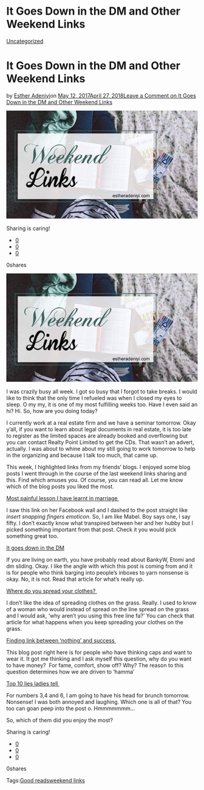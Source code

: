 # It Goes Down in the DM and Other Weekend Links

[Uncategorized](https://estheradeniyi.com/category/uncategorized/)
# It Goes Down in the DM and Other Weekend Links

by [Esther Adeniyi](https://estheradeniyi.com/author/esther-adeniyi/)on [May 12, 2017April 27, 2018](https://estheradeniyi.com/it-goes-down-in-dm-and-other-weekend/)[Leave a Comment on It Goes Down in the DM and Other Weekend Links](https://estheradeniyi.com/it-goes-down-in-dm-and-other-weekend/#respond)

![](images/estheradeniyi.jpeg)

Sharing is caring!

- [0](https://www.facebook.com/sharer/sharer.php?u=https%3A%2F%2Festheradeniyi.com%2Fit-goes-down-in-dm-and-other-weekend%2F&amp;t=It%20Goes%20Down%20in%20the%20DM%20and%20Other%20Weekend%20Links)
- [0](https://twitter.com/intent/tweet?text=It%20Goes%20Down%20in%20the%20DM%20and%20Other%20Weekend%20Links&amp;url=https%3A%2F%2Festheradeniyi.com%2Fit-goes-down-in-dm-and-other-weekend%2F)
- [0](#)

0shares

[![](images/estheradeniyi.jpeg)](images/estheradeniyi.jpeg)

 I was crazily busy all week. I got so busy that I forgot to take breaks. I would like to think that the only time I refueled was when I closed my eyes to sleep. O my my, it is one of my most fulfilling weeks too. Have I even said an hi? Hi. So, how are you doing today?

I currently work at a real estate firm and we have a seminar tomorrow. Okay y&#x2019;all, if you want to learn about legal documents in real estate, it is too late to register as the limited spaces are already booked and overflowing but you can contact Realty Point Limited to get the CDs. That wasn&#x2019;t an advert, actually. I was about to whine about my still going to work tomorrow to help in the organizing and because I talk too much, that came up.

This week, I highlighted links from my friends&#x2019; blogs. I enjoyed some blog posts I went through in the course of the last weekend links sharing and this. Find which amuses you. Of course, you can read all. Let me know which of the blog posts you liked the most.

[Most painful lesson I have learnt in marriage&#xA0;](http://www.olumabel.com/2017/05/the-most-painful-lesson-i-have-learnt.html?m=1)

I saw this link on her Facebook wall and I dashed to the post straight like *insert snapping fingers emoticon*. So, I am like Mabel. Boy says one, I say fifty. I don&#x2019;t exactly know what transpired between her and her hubby but I picked something important from that post. Check it you would pick something great too.

[It goes down in the DM](http://nirascorner.blogspot.com.ng/2017/05/it-goes-down-in-dm.html?m=1)

If you are living on earth, you have probably read about BankyW, Etomi and dm sliding. Okay. I like the angle with which this post is coming from and it is for people who think barging into people&#x2019;s inboxes to yarn nonsense is okay. No, it is not. Read that article for what&#x2019;s really up.

[Where do you spread your clothes?&#xA0;](http://www.thexemplary.com/2017/04/why-you-should-be-concerned-about-where.html?m=1)

I don&#x2019;t like the idea of spreading clothes on the grass. Really. I used to know of a woman who would instead of spread on the line spread on the grass and I would ask, &#x2018;why aren&#x2019;t you using this free line fa?&#x2019; You can check that article for what happens when you keep spreading your clothes on the grass.

[Finding link between &#x2018;nothing&#x2019; and success&#xA0;](http://www.meetmybusymind.com/2017/05/finding-link-between-nothing-and.html?m=1)

This blog post right here is for people who have thinking caps and want to wear it. It got me thinking and I ask myself this question, why do you want to have money? &#xA0;For fame, comfort, show off? Why? The reason to this question determines how we are driven to &#x2018;hamma&#x2019;

[Top 10 lies ladies tell&#xA0;](http://glowville.net/top-10-lies-ladies-tell/)

For numbers 3,4 and 6, I am going to have his head for brunch tomorrow. Nonsense! I was both annoyed and laughing. Which one is all of that? You too can goan peep into the post o. Hmmmmmmm&#x2026;

So, which of them did you enjoy the most?

Sharing is caring!

- [0](https://www.facebook.com/sharer/sharer.php?u=https%3A%2F%2Festheradeniyi.com%2Fit-goes-down-in-dm-and-other-weekend%2F&amp;t=It%20Goes%20Down%20in%20the%20DM%20and%20Other%20Weekend%20Links)
- [0](https://twitter.com/intent/tweet?text=It%20Goes%20Down%20in%20the%20DM%20and%20Other%20Weekend%20Links&amp;url=https%3A%2F%2Festheradeniyi.com%2Fit-goes-down-in-dm-and-other-weekend%2F)
- [0](#)

0shares

Tags:[Good reads](https://estheradeniyi.com/tag/good-reads/)[weekend links](https://estheradeniyi.com/tag/weekend-links/)